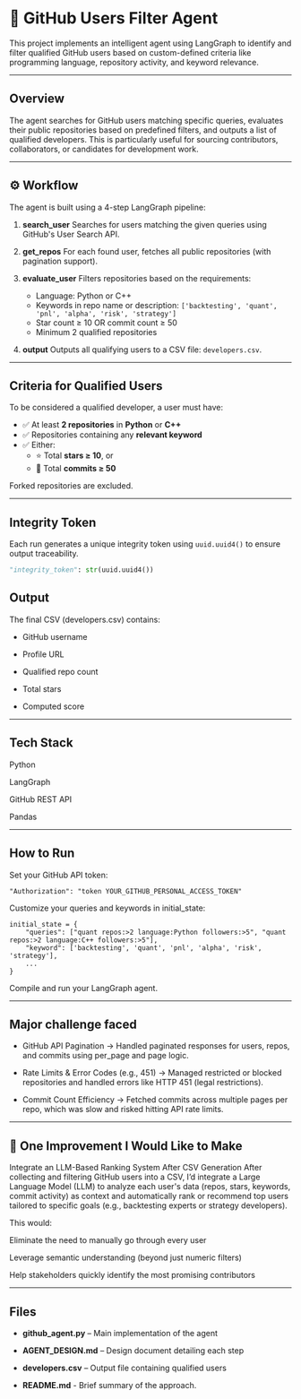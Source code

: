 # 🔎 GitHub Users Filter Agent

This project implements an intelligent agent using LangGraph to identify and filter qualified GitHub users based on custom-defined criteria like programming language, repository activity, and keyword relevance.

---

## Overview

The agent searches for GitHub users matching specific queries, evaluates their public repositories based on predefined filters, and outputs a list of qualified developers. This is particularly useful for sourcing contributors, collaborators, or candidates for development work.

---

## ⚙️ Workflow

The agent is built using a 4-step LangGraph pipeline:

1. **search_user**
   Searches for users matching the given queries using GitHub's User Search API.

2. **get_repos**
   For each found user, fetches all public repositories (with pagination support).

3. **evaluate_user**
   Filters repositories based on the requirements:

   - Language: Python or C++
   - Keywords in repo name or description: `['backtesting', 'quant', 'pnl', 'alpha', 'risk', 'strategy']`
   - Star count ≥ 10 OR commit count ≥ 50
   - Minimum 2 qualified repositories

4. **output**
   Outputs all qualifying users to a CSV file: `developers.csv`.

---

## Criteria for Qualified Users

To be considered a qualified developer, a user must have:

- ✅ At least **2 repositories** in **Python** or **C++**
- ✅ Repositories containing any **relevant keyword**
- ✅ Either:
  - ⭐ Total **stars ≥ 10**, or
  - 🧾 Total **commits ≥ 50**

Forked repositories are excluded.

---

## Integrity Token

Each run generates a unique integrity token using `uuid.uuid4()` to ensure output traceability.

```python
"integrity_token": str(uuid.uuid4())
```

## Output

The final CSV (developers.csv) contains:

- GitHub username

- Profile URL

- Qualified repo count

- Total stars

- Computed score

---

## Tech Stack

Python

LangGraph

GitHub REST API

Pandas

---

## How to Run

Set your GitHub API token:

```
"Authorization": "token YOUR_GITHUB_PERSONAL_ACCESS_TOKEN"
```

Customize your queries and keywords in initial_state:

```
initial_state = {
    "queries": ["quant repos:>2 language:Python followers:>5", "quant repos:>2 language:C++ followers:>5"],
    "keyword": ['backtesting', 'quant', 'pnl', 'alpha', 'risk', 'strategy'],
    ...
}
```

Compile and run your LangGraph agent.

---

## Major challenge faced

- GitHub API Pagination -> Handled paginated responses for users, repos, and commits using per_page and page logic.

- Rate Limits & Error Codes (e.g., 451) -> Managed restricted or blocked repositories and handled errors like HTTP 451 (legal restrictions).

- Commit Count Efficiency -> Fetched commits across multiple pages per repo, which was slow and risked hitting API rate limits.

---

## 🤖 One Improvement I Would Like to Make

Integrate an LLM-Based Ranking System After CSV Generation
After collecting and filtering GitHub users into a CSV, I’d integrate a Large Language Model (LLM) to analyze each user's data (repos, stars, keywords, commit activity) as context and automatically rank or recommend top users tailored to specific goals (e.g., backtesting experts or strategy developers).

This would:

Eliminate the need to manually go through every user

Leverage semantic understanding (beyond just numeric filters)

Help stakeholders quickly identify the most promising contributors

---

## Files

- **github_agent.py** – Main implementation of the agent

- **AGENT_DESIGN.md** – Design document detailing each step

- **developers.csv** – Output file containing qualified users
- **README.md** - Brief summary of the approach.

